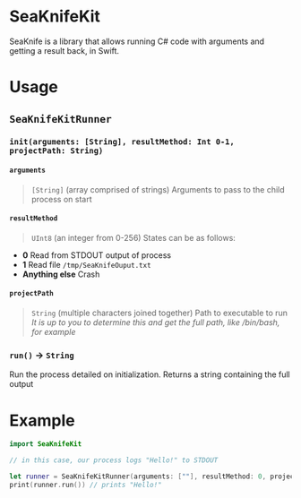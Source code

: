 # SeaKnifeKit

SeaKnife is a library that allows running C# code with arguments and getting a result back, in Swift.

# Usage
## `SeaKnifeKitRunner`  
### `init(arguments: [String], resultMethod: Int 0-1, projectPath: String)`
#### `arguments`
> `[String]` (array comprised of strings)
Arguments to pass to the child process on start
#### `resultMethod`
> `UInt8` (an integer from 0-256)
States can be as follows:
- **0** Read from STDOUT output of process
- **1** Read file `/tmp/SeaKnifeOuput.txt`
- **Anything else** Crash
#### `projectPath`
> `String` (multiple characters joined together)
Path to executable to run
*It is up to you to determine this and get the full path, like /bin/bash, for example*

### `run()` -> `String`
Run the process detailed on initialization. Returns a string containing the full output

# Example
```swift
import SeaKnifeKit

// in this case, our process logs "Hello!" to STDOUT

let runner = SeaKnifeKitRunner(arguments: [""], resultMethod: 0, projectPath: "~/helloWorld")
print(runner.run()) // prints "Hello!"
```
